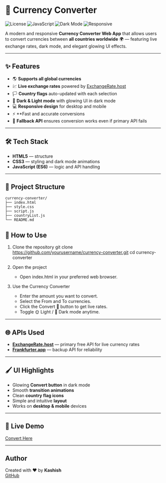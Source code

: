 # 💱 Currency Converter

![License](https://img.shields.io/badge/License-MIT-green) ![JavaScript](https://img.shields.io/badge/Language-JavaScript-yellow) ![Dark Mode](https://img.shields.io/badge/Dark%20Mode-Yes-blue) ![Responsive](https://img.shields.io/badge/Responsive-Yes-orange)  

A modern and responsive **Currency Converter Web App** that allows users to convert currencies between **all countries worldwide** 🌍 — featuring live exchange rates, dark mode, and elegant glowing UI effects.

---

## ✨ Features
- 🌎 **Supports all global currencies**
- 💹 **Live exchange rates** powered by [ExchangeRate.host](https://exchangerate.host)
- 🏳️ **Country flags** auto-updated with each selection
- 🌙 **Dark & Light mode** with glowing UI in dark mode
- 💻 **Responsive design** for desktop and mobile
- ⚡ **Fast and accurate conversions
- 🔄 **Fallback API** ensures conversion works even if primary API fails

---

## 🛠️ Tech Stack
- **HTML5** — structure
- **CSS3** — styling and dark mode animations
- **JavaScript (ES6)** — logic and API handling

---

## 📂 Project Structure
```tree
currency-converter/
├── index.html
├── style.css
├── script.js
├── countryList.js
└── README.md
```


## 🚀 How to Use

1. Clone the repository
   git clone https://github.com/yourusername/currency-converter.git
   cd currency-converter

2. Open the project
   - Open index.html in your preferred web browser.

3. Use the Currency Converter
   - Enter the amount you want to convert.
   - Select the From and To currencies.
   - Click the Convert 💱 button to get live rates.
   - Toggle 🌞 Light / 🌙 Dark mode anytime.

---

## 🌐 APIs Used
- **[ExchangeRate.host](https://exchangerate.host)** — primary free API for live currency rates  
- **[Frankfurter.app](https://www.frankfurter.app)** — backup API for reliability

---

## 🖌️ UI Highlights
- Glowing **Convert button** in dark mode  
- Smooth **transition animations**  
- Clean **country flag icons**  
- Simple and intuitive **layout**  
- Works on **desktop & mobile** devices

---

## 📸 Live Demo 
[Convert Here](https://krutzia.github.io/currency-converter/)

---

## Author
Created with ❤️ by **Kashish**  
[GitHub](https://github.com/krutzia)









